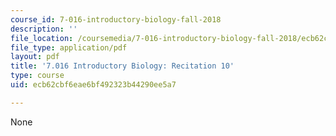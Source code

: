 ```yaml
---
course_id: 7-016-introductory-biology-fall-2018
description: ''
file_location: /coursemedia/7-016-introductory-biology-fall-2018/ecb62cbf6eae6bf492323b44290ee5a7_MIT7_016F18rec10.pdf
file_type: application/pdf
layout: pdf
title: '7.016 Introductory Biology: Recitation 10'
type: course
uid: ecb62cbf6eae6bf492323b44290ee5a7

---
```

None